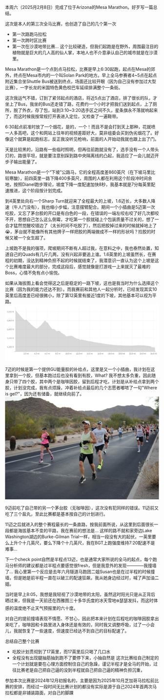
本周六（2025月2月8日）完成了位于Arizona的Mesa Marathon。好歹写一篇总结。

这次是本人的第三次全马比赛，也创造了自己的几个第一次
- 第一次路跑马拉松
- 第一次跨时区比赛
- 第一次在沙漠地带比赛... 这个比较硬造，但我们起跑是在野外，周围最注目的植物就是巨大的几人高的仙人掌，本地人也不介意承认自己的城市就是在沙漠里。

Mesa Marathon是一个点到点马拉松，比赛是早上6:30起跑，起点在Mesa的郊外，终点在Mesa市内的一个叫Solan Park的地方。早上全马参赛者4~5点在起点附近集合坐Shuttle Bus被送到终点，场面还比较开眼（因为自己没有参加过大型比赛），一字长龙的米国特色黄色校巴车延续排满整个一条街。

这次我运气不错，订到了紧邻起点的酒店，将近5点出了酒店，排了很长的队，才坐上了Bus，我坐的Bus还走错了路，花费约一个小时才把我们送到起点，上了厕所，脱了外衣，存了包，站到3:10~3:20选手区之间不久，星条旗永不落就响起来了，而这时候我按常规打开表进入定位，又检查了一遍鞋带。

6:30起点前准时放了一个烟花，是的，一个！而且不是会打到天上那种，花就喷一人多高吧，这个和网站上往年的视频差距好大，莫非组委会买到伪劣烟花了。好像这个就算是起跑标志，反正我没听见枪响，前面的人开始动我就也跟上出了门。

天是比较黑的，沿路有一些临时照明，但再往前跑就没有了，选手没有一个人带头灯的，路很平坦，就是要注意别踩到路中央隔离线的凸起，我适应了一会儿就迈开步子输出能量了。

Mesa Marathon是一个“下坡”公路马，它的全程高度差860英尺（在下坡马里比较寒酸），前四英里一路下降400多英尺，周围的人都在利用这个阶段冲时间余地，按照Dianel跑步理论，坡度下降一度配速加快8秒，我基本就是7分每英里配速推进，这个阶段按计划完成。

到4英里处向右一个Sharp Turn就迎来了全程最大的上坡，1.6迈长，大多数人降速（牛人门没有），我也缩小步幅，注意摆臂配合。期间一个小插曲是5迈第一次吃胶，又忘了茅台胶的开口是有白色的一段，在错误的一端左咬右咬了好几次都咬不开，思想自己怎么这么倒霉，才吃第一个胶就碰上个包装质量不过关的，想了一会才猛然觉醒咬错边了（太长时间不吃胶了），然后把胶掉过来的时候就掉地上了😭，茅台就不能像所有其他牌子一样把胶的两端做成不一样的形状吗？捡胶的时候又被一个女生超了。

上坡跑不是我的强项，爬坡期间不断有人超过我，在意料之中，我也泰然处置，知道自己的Quads有几斤几两，没有兴起非要追上谁。1.6英里的上坡虽然长，在赛程的初期，没达到精神负担不起的时候就结束了，我潜意识一直认为这个上坡是这个比赛难度最大的部分，完成这段后，感觉就像是打游戏一上来就灭了最难的Boss，心情不免有点小愉悦。

如果从海拔图上看会觉得这之后是稳定的一路下坡，这也是我当时为什么选择这个比赛（因为我的能力还达不到）。而我赛前和其他人一起分析时，已经发现其实10英里后高度差已经很微小，除了第12英里有接近1度的下坡，其他基本可以视为平路。
![elevation](/img/2025-02-08-mesa-marathon/elevation.png)

7迈的时候是第一个提供GU能量胶的补给点，这里是又一个小插曲，我计划在这里拿到一个胶，但基本跑过后也没有看到有胶，What? 我不想太多负重，因此随身只带了四个胶，其中两个是咖啡因胶，留到后程才吃，计划是从补给点拿到两个胶，计划没完成，我有点烦躁，冲着补给点最后的几个志愿者嘟哝了一句"Where is gel?"，因为还有储备，就继续向前了。
![mesa marathon](/img/2025-02-08-mesa-marathon/image_8.jpg)

9迈前吃了自己带的另一个茅台胶（无咖啡因），这次没有犯同样的错误。11迈前又吃了三个盐丸，至此比赛都是基本按自己的计划进行。

11迈之后就进入的整个赛程最长的一条直路，按我前面所说，从这里到后面很长一段都是海拔基本不变的平路，我在赛前的想法是... 这样的路不就和家旁边Lake Washington湖边的Burke-Gilman Trial一样，相当一段没有大的起伏，一英里要么上升个十几英尺，要么下降个十几英尺，我在BGT上跑强度维持7:20配速不是难事... 

下一个check point自然是半程点13迈，也是通常大家所说的全马的起点，每个跑马分析师的建议都是过半程点要感觉很fresh，但是我意外的发现————我撞墙了... 我心里第一个反应是去年六月隧道马跑团二姐Susan也是在过半程的时候撞墙，但是她是前半程一直在以破三的配速狂飙，我从她身边经过时，喊了声加油二姐。

当时是早上8:05，我想是我轻视了沙漠地带的太阳，虽然这时阳光只是从正背后晒过来，但我是一天前还在西雅图三十多华氏度的冰天雪地❄️瑟瑟发抖，而这时体感的温度绝不止天气预报里的六十度。

对自己的提前撞墙表现不情愿、不甘心，因此把本来计划在后程吃的咖啡因胶拿出来吃了，咖啡因和卡路里进入身体还是有效的，同时我又调整呼吸，过了一小会儿，我就恢复了一些速度，但速度已经达不到自己的目标配速了。

总结自己整个比赛
- 吃胶计划贯彻到了17英里，而17英里后只喝了几口水
- 全程没有出现腿抽筋抽到跑不了要停下来，小抽自然是
这次比赛给自己制定的一个计划就是要在心理方面控制住自己的急躁，谨记半程才是全马的开始，过往比赛老是自己把自己逼的没到半程就自己把自己逼的精神负担沉重，

参加本次比赛是2024年12月初报名的，主要是因为2025年10月芝加哥马拉松前比赛的安排，而经过一段时间无比赛计划的都没有实际是源于自己2024年首两次马拉松都是非铺装路面，对自己的脚踝
